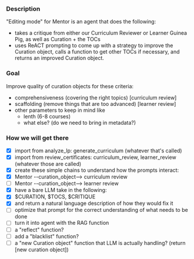 ### Description

"Editing mode" for Mentor is an agent that does the following:
- takes a critique from either our Curriculum Reviewer or Learner Guinea Pig, as well as Curation + the TOCs
- uses ReACT prompting to come up with a strategy to improve the Curation object, calls a function to get other TOCs if necessary, and returns an improved Curation object.

### Goal

Improve quality of curation objects for these criteria:
- comprehensiveness (covering the right topics) [curriculum review]
- scaffolding (remove things that are too advanced) [learner review]
- other parameters to keep in mind like
    - lenth (6-8 courses)
    - what else? (do we need to bring in metadata?)

### How we will get there
- [x] import from analyze_lp: generate_curriculum (whatever that's called)
- [x] import from review_certificates: curriculum_review, learner_review (whatever those are called)
- [x] create these simple chains to understand how the prompts interact:
 - [x] Mentor --curation_object--> curriculum review
 - [ ] Mentor --curation_object--> learner review
- [x] have a bare LLM take in the following:
 - [x] $CURATION, $TOCS, $CRITIQUE
 - [x] and return a natural language description of how they would fix it
 - [ ] optimize that prompt for the correct understanding of what needs to be done
- [ ] turn it into agent with the RAG function
 - [ ] a "reflect" function?
 - [ ] add a "blacklist" function?
 - [ ] a "new Curation object" function that LLM is actually handling? (return <curation>[new curation object]</curation>)
